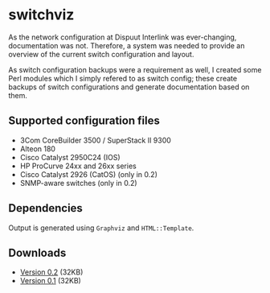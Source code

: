 # switchviz

As the network configuration at Dispuut Interlink was ever-changing, documentation was not. Therefore, a system was needed to provide an overview of the current switch configuration and layout.

As switch configuration backups were a requirement as well, I created some Perl modules which I simply refered to as switch config; these create backups of switch configurations and generate documentation based on them.

## Supported configuration files

 * 3Com CoreBuilder 3500 / SuperStack II 9300
 * Alteon 180
 * Cisco Catalyst 2950C24 (IOS)
 * HP ProCurve 24xx and 26xx series
 * Cisco Catalyst 2926 (CatOS) (only in 0.2)
 * SNMP-aware switches (only in 0.2)

## Dependencies

Output is generated using `Graphviz` and `HTML::Template`.

## Downloads

 * [Version 0.2](releases/switch-config-0.2.tar.bz2) (32KB)
 * [Version 0.1](releases/switch-config-0.1.tar.bz2) (32KB)

